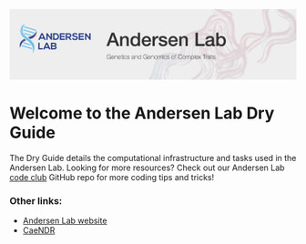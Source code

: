 ![welcome_image](img/welcome.png)

# Welcome to the Andersen Lab Dry Guide

The Dry Guide details the computational infrastructure and tasks used in the Andersen Lab. Looking for more resources? Check out our Andersen Lab [code club](https://github.com/AndersenLab/code_club) GitHub repo for more coding tips and tricks!

### Other links:
* [Andersen Lab website](https://andersenlab.org/)
* [CaeNDR](https://elegansvariation.org)

